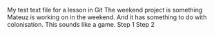 My test text file for a lesson in Git
The weekend project is something Mateuz is working on in the weekend. And it has something to do with colonisation. This sounds like a game.
Step 1
Step 2


